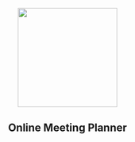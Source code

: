 
<p align="center">
  <img src="https://user-images.githubusercontent.com/54584689/119854128-1a359300-bf11-11eb-8c41-9ca23bae843e.png" width="200">
</p>

<h2 align="center">
Online Meeting Planner
</h2>



